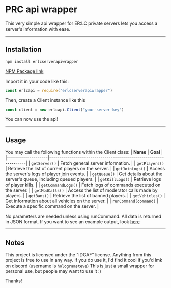 # PRC api wrapper
This very simple api wrapper for ER:LC private servers lets you access a server's information with ease.
___

## Installation
```bash
npm install erlcserverapiwrapper
```
[NPM Package link](https://npmjs.com/package/erlcserverapiwrapper)

Import it in your code like this:
```javascript
const erlcapi = require("erlcserverapiwrapper")
```

Then, create a Client instance like this
```javascript
const client = new erlcapi.Client("your-server-key")
```

You can now use the api!
___

## Usage
You may call the following functions within the Client class:
| **Name**          | **Goal**                                                         |
|--------------------|------------------------------------------------------------------|
| `getServer()`      | Fetch general server information.                               |
| `getPlayers()`     | Retrieve the list of current players on the server.             |
| `getJoinLogs()`    | Access the server's logs of player join events.                 |
| `getQueue()`       | Get details about the server's queue, including queued players. |
| `getKillLogs()`    | Retrieve logs of player kills.                                  |
| `getCommandLogs()` | Fetch logs of commands executed on the server.                  |
| `getModCalls()`    | Access the list of moderator calls made by players.             |
| `getBans()`        | Retrieve the list of banned players.                            |
| `getVehicles()`    | Get information about all vehicles on the server.               |
| `runCommand(command)` | Execute a specific command on the server.                   |

No parameters are needed unless using runCommand. All data is returned in JSON format. If you want to see an example output, look [here](https://apidocs.policeroleplay.community/for-developers/api-reference)
___

## Notes
This project is licensed under the "IDGAF" license. Anything from this project is free to use in any way. If you do use it, I'd find it cool if you'd lmk on discord (username is `hologramsteve`)
This is just a small wrapper for personal use, but people may want to use it :)

Thanks!
